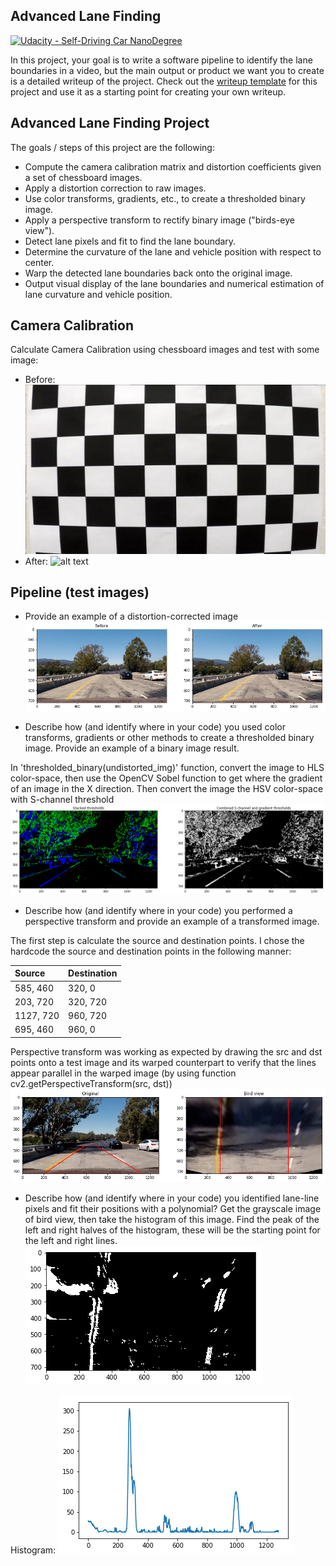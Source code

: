 ## Advanced Lane Finding
[![Udacity - Self-Driving Car NanoDegree](https://s3.amazonaws.com/udacity-sdc/github/shield-carnd.svg)](http://www.udacity.com/drive)


In this project, your goal is to write a software pipeline to identify the lane boundaries in a video, but the main output or product we want you to create is a detailed writeup of the project.  Check out the [writeup template](https://github.com/udacity/CarND-Advanced-Lane-Lines/blob/master/writeup_template.md) for this project and use it as a starting point for creating your own writeup.  

Advanced Lane Finding Project
---
The goals / steps of this project are the following:

* Compute the camera calibration matrix and distortion coefficients given a set of chessboard images.
* Apply a distortion correction to raw images.
* Use color transforms, gradients, etc., to create a thresholded binary image.
* Apply a perspective transform to rectify binary image ("birds-eye view").
* Detect lane pixels and fit to find the lane boundary.
* Determine the curvature of the lane and vehicle position with respect to center.
* Warp the detected lane boundaries back onto the original image.
* Output visual display of the lane boundaries and numerical estimation of lane curvature and vehicle position.

[image1]: ./camera_cal/calibration1.jpg "Before"
[image2]: ./output_images/camera_cal_outp/calibration1.jpg "After"
[image3]: ./output_images/before_after.png
[image4]: ./output_images/threshold.png
[image5]: ./output_images/birdview.png
[image6]: ./output_images/grayscale.png
[image7]: ./output_images/histogram.png

[image5]: ./output_images/birdview.png
[image5]: ./output_images/birdview.png
[image5]: ./output_images/birdview.png


Camera Calibration
---
Calculate Camera Calibration using chessboard images and test with some image:

* Before:
![alt text][image1]
* After:
![alt text][image2]

Pipeline (test images)
---
* Provide an example of a distortion-corrected image
![alt text][image3]

* Describe how (and identify where in your code) you used color transforms, gradients or other methods to create a thresholded binary image. Provide an example of a binary image result.

In 'thresholded_binary(undistorted_img)' function, convert the image to HLS color-space, then use the OpenCV Sobel function to get where the gradient of an image in the X direction. Then convert the image the HSV color-space with S-channel threshold
![alt text][image4]

* Describe how (and identify where in your code) you performed a perspective transform and provide an example of a transformed image.

The first step is calculate the source and destination points. I chose the hardcode the source and destination points in the following manner:

| Source      |    Destination	   |
|:------------|:-------------------|
| 585, 460    | 320, 0			   |
| 203, 720    | 320, 720           |
| 1127, 720	  |	960, 720    	   |
| 695, 460	  | 960, 0             |

Perspective transform was working as expected by drawing the src and dst points onto a test image and its warped counterpart to verify that the lines appear parallel in the warped image (by using function cv2.getPerspectiveTransform(src, dst))
![alt text][image5]

* Describe how (and identify where in your code) you identified lane-line pixels and fit their positions with a polynomial?
Get the grayscale image of bird view, then take the histogram of this image. Find the peak of the left and right halves of the histogram, these will be the starting point for the left and right lines.
![alt text][image6]

Histogram:
![alt text][image7]






